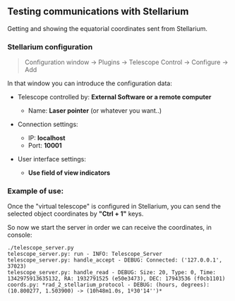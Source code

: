 Testing communications with Stellarium
---------------------------------------

Getting and showing the equatorial coordinates sent from Stellarium.

### Stellarium configuration

> Configuration window -> Plugins -> Telescope Control -> Configure -> Add

In that window you can introduce the configuration data:

* Telescope controlled by:	**External Software or a remote computer**
	* Name:	**Laser pointer** (or whatever you want..)

* Connection settings:
	* IP:	**localhost**
	* Port:	**10001**

* User interface settings:
	* **Use field of view indicators**


### Example of use:

Once the "virtual telescope" is configured in Stellarium, you can send the selected object coordinates by **"Ctrl + 1"** keys.

So now we start the server in order we can receive the coordinates, in console:

	./telescope_server.py
	telescope_server.py: run - INFO: Telescope_Server 
	telescope_server.py: handle_accept - DEBUG: Connected: ('127.0.0.1', 37023) 
	telescope_server.py: handle_read - DEBUG: Size: 20, Type: 0, Time: 1342975913635132, RA: 1932791525 (e50e3473), DEC: 17943536 (f0cb1101) 
	coords.py: *rad_2_stellarium_protocol - DEBUG: (hours, degrees): (10.800277, 1.503900) -> (10h48m1.0s, 1º30'14'')*


